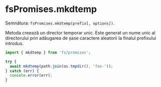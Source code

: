 # fsPromises.mkdtemp

Semnătura: `fsPromises.mkdtemp(prefix[, options])`.

Metoda creează un director temporar unic. Este generat un nume unic al directorului prin adăugarea de șase caractere aleatorii la finalul prefixului introdus.

```javascript
import { mkdtemp } from 'fs/promises';

try {
  await mkdtemp(path.join(os.tmpdir(), 'foo-'));
} catch (err) {
  console.error(err);
}
```
